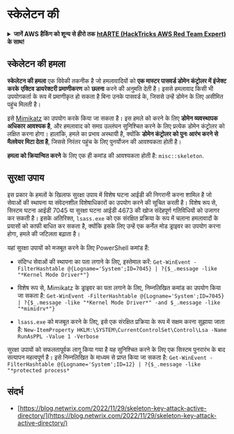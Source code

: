 # स्केलेटन की

<details>

<summary><strong>जानें AWS हैकिंग को शून्य से हीरो तक</strong> <a href="https://training.hacktricks.xyz/courses/arte"><strong>htARTE (HackTricks AWS Red Team Expert)</strong></a><strong> के साथ!</strong></summary>

HackTricks का समर्थन करने के अन्य तरीके:

* यदि आप अपनी कंपनी का विज्ञापन **HackTricks में देखना चाहते हैं** या **HackTricks को PDF में डाउनलोड करना चाहते हैं** तो [**सब्सक्रिप्शन प्लान्स**](https://github.com/sponsors/carlospolop) की जांच करें!
* [**आधिकारिक PEASS और HackTricks स्वैग**](https://peass.creator-spring.com) प्राप्त करें
* [**The PEASS Family**](https://opensea.io/collection/the-peass-family) की खोज करें, हमारा विशेष [**NFTs**](https://opensea.io/collection/the-peass-family) संग्रह
* **शामिल हों** 💬 [**डिस्कॉर्ड समूह**](https://discord.gg/hRep4RUj7f) या [**टेलीग्राम समूह**](https://t.me/peass) या **मुझे** **ट्विटर** 🐦 [**@carlospolopm**](https://twitter.com/carlospolopm)** का पालन करें।**
* **हैकिंग ट्रिक्स साझा करें** द्वारा PRs सबमिट करके [**HackTricks**](https://github.com/carlospolop/hacktricks) और [**HackTricks Cloud**](https://github.com/carlospolop/hacktricks-cloud) github repos.

</details>

## स्केलेटन की हमला

**स्केलेटन की हमला** एक विवेकी तकनीक है जो हमलावादियों को **एक मास्टर पासवर्ड डोमेन कंट्रोलर में इंजेक्ट करके** **एक्टिव डायरेक्टरी प्रमाणीकरण** को **छलना** करने की अनुमति देती है। इससे हमलावाद किसी भी उपयोगकर्ता के रूप में प्रमाणीकृत हो सकता है बिना उनके पासवर्ड के, जिससे उन्हें डोमेन के लिए असीमित पहुंच मिलती है।

इसे [Mimikatz](https://github.com/gentilkiwi/mimikatz) का उपयोग करके किया जा सकता है। इस हमले को करने के लिए **डोमेन व्यवस्थापक अधिकार आवश्यक है**, और हमलावाद को समग्र उल्लंघन सुनिश्चित करने के लिए प्रत्येक डोमेन कंट्रोलर को लक्षित करना होगा। हालांकि, हमले का प्रभाव अस्थायी है, क्योंकि **डोमेन कंट्रोलर को पुनः आरंभ करने से मैलवेयर मिटा देता है**, जिससे निरंतर पहुंच के लिए पुनर्योजन की आवश्यकता होती है।

**हमला को क्रियान्वित करने** के लिए एक ही कमांड की आवश्यकता होती है: `misc::skeleton`.

## सुरक्षा उपाय

इस प्रकार के हमलों के खिलाफ सुरक्षा उपाय में विशेष घटना आईडी की निगरानी करना शामिल है जो सेवाओं की स्थापना या संवेदनशील विशेषाधिकारों का उपयोग करने की सूचित करती है। विशेष रूप से, सिस्टम घटना आईडी 7045 या सुरक्षा घटना आईडी 4673 की खोज संदेहपूर्ण गतिविधियों को उजागर कर सकती है। इसके अतिरिक्त, `lsass.exe` को एक संरक्षित प्रक्रिया के रूप में चलाना हमलावादों के प्रयासों को काफी बाधित कर सकता है, क्योंकि इसके लिए उन्हें एक कर्नेल मोड ड्राइवर का उपयोग करना होगा, हमले की जटिलता बढ़ाता है।

यहां सुरक्षा उपायों को मजबूत करने के लिए PowerShell कमांड हैं:

- संदिग्ध सेवाओं की स्थापना का पता लगाने के लिए, इस्तेमाल करें: `Get-WinEvent -FilterHashtable @{Logname='System';ID=7045} | ?{$_.message -like "*Kernel Mode Driver*"}`
  
- विशेष रूप से, Mimikatz के ड्राइवर का पता लगाने के लिए, निम्नलिखित कमांड का उपयोग किया जा सकता है: `Get-WinEvent -FilterHashtable @{Logname='System';ID=7045} | ?{$_.message -like "*Kernel Mode Driver*" -and $_.message -like "*mimidrv*"}`
  
- `lsass.exe` को मजबूत करने के लिए, इसे एक संरक्षित प्रक्रिया के रूप में सक्षम करना सुझाया जाता है: `New-ItemProperty HKLM:\SYSTEM\CurrentControlSet\Control\Lsa -Name RunAsPPL -Value 1 -Verbose`

सुरक्षा उपायों को सफलतापूर्वक लागू किया गया है यह सुनिश्चित करने के लिए एक सिस्टम पुनरारंभ के बाद सत्यापन महत्वपूर्ण है। इसे निम्नलिखित के माध्यम से प्राप्त किया जा सकता है: `Get-WinEvent -FilterHashtable @{Logname='System';ID=12} | ?{$_.message -like "*protected process*` 

## संदर्भ
* [https://blog.netwrix.com/2022/11/29/skeleton-key-attack-active-directory/](https://blog.netwrix.com/2022/11/29/skeleton-key-attack-active-directory/)
